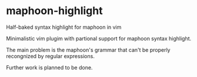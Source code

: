 # maphoon-highlight
Half-baked syntax highlight for maphoon in vim

Minimalistic vim plugim with partional support for maphoon syntax highlight.

The main problem is the maphoon's grammar that can't be properly recongnized by regular expressions.

Further work is planned to be done.
